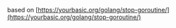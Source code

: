 based on [https://yourbasic.org/golang/stop-goroutine/](https://yourbasic.org/golang/stop-goroutine/)
